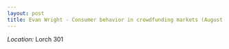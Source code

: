 ```yaml
---
layout: post
title: Evan Wright - Consumer behavior in crowdfunding markets (August 26)
---
```



*Location:* Lorch 301

